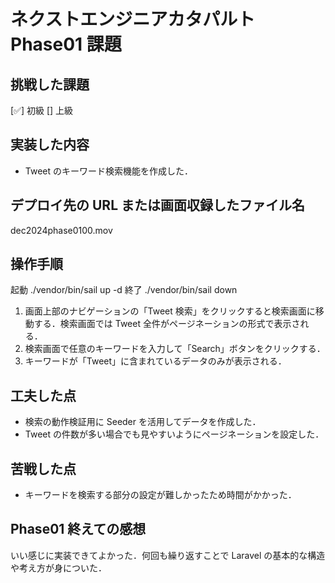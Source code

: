 # ネクストエンジニアカタパルト Phase01 課題

## 挑戦した課題

[✅] 初級
[] 上級

## 実装した内容

- Tweet のキーワード検索機能を作成した．

## デプロイ先の URL または画面収録したファイル名

dec2024phase0100.mov

## 操作手順

起動 
./vendor/bin/sail up -d
終了
./vendor/bin/sail down

1. 画面上部のナビゲーションの「Tweet 検索」をクリックすると検索画面に移動する．検索画面では Tweet 全件がページネーションの形式で表示される．
2. 検索画面で任意のキーワードを入力して「Search」ボタンをクリックする．
3. キーワードが「Tweet」に含まれているデータのみが表示される．

## 工夫した点

- 検索の動作検証用に Seeder を活用してデータを作成した．
- Tweet の件数が多い場合でも見やすいようにページネーションを設定した．

## 苦戦した点

- キーワードを検索する部分の設定が難しかったため時間がかかった．

## Phase01 終えての感想

いい感じに実装できてよかった．何回も繰り返すことで Laravel の基本的な構造や考え方が身についた．
